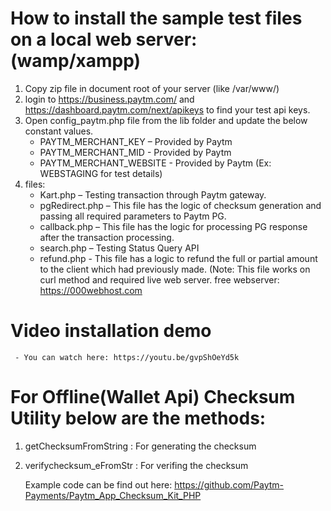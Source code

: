 # How to install the sample test files on a local web server:(wamp/xampp)
 1. Copy zip file in document root of your server (like /var/www/)
 2. login to https://business.paytm.com/ and https://dashboard.paytm.com/next/apikeys to find your test api keys.
 2. Open config_paytm.php file from the lib folder and update the below constant values.
    - PAYTM_MERCHANT_KEY – Provided by Paytm
    - PAYTM_MERCHANT_MID - Provided by Paytm
    - PAYTM_MERCHANT_WEBSITE - Provided by Paytm (Ex: WEBSTAGING for test details)
 3. files:
    - Kart.php – Testing transaction through Paytm gateway.
    - pgRedirect.php – This file has the logic of checksum generation and passing all required parameters to Paytm PG. 
    - callback.php – This file has the logic for processing PG response after the transaction        processing.
    - search.php – Testing Status Query API
    - refund.php - This file has a logic to refund the full or partial amount to the client which had previously made. (Note: This file works on curl method and required live web server. free webserver: https://000webhost.com

    
# Video installation demo 
     - You can watch here: https://youtu.be/gvpShOeYd5k
   

# For Offline(Wallet Api) Checksum Utility below are the methods:
  1. getChecksumFromString : For generating the checksum
  2. verifychecksum_eFromStr : For verifing the checksum
  
     Example code can be find out here: https://github.com/Paytm-Payments/Paytm_App_Checksum_Kit_PHP
  

